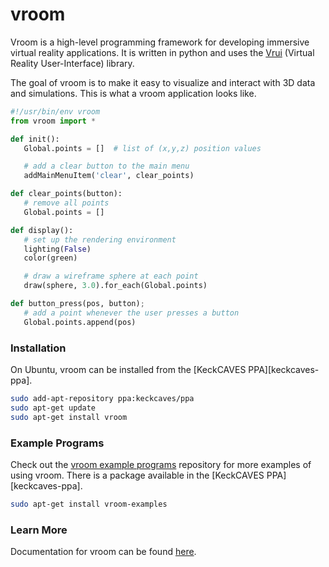 # vroom

Vroom is a high-level programming framework for developing immersive virtual
reality applications. It is written in python and uses the [Vrui][vrui] 
(Virtual Reality User-Interface) library.

The goal of vroom is to make it easy to visualize and interact with 3D data
and simulations. This is what a vroom application looks like.

   ```python
   #!/usr/bin/env vroom
   from vroom import *

   def init():
      Global.points = []  # list of (x,y,z) position values

      # add a clear button to the main menu
      addMainMenuItem('clear', clear_points)

   def clear_points(button):
      # remove all points
      Global.points = []

   def display():
      # set up the rendering environment
      lighting(False)
      color(green)

      # draw a wireframe sphere at each point
      draw(sphere, 3.0).for_each(Global.points)

   def button_press(pos, button);
      # add a point whenever the user presses a button
      Global.points.append(pos)
   ```

[vrui]: http://keckcaves.org/software/vrui


### Installation

On Ubuntu, vroom can be installed from the [KeckCAVES PPA][keckcaves-ppa].

   ```sh
   sudo add-apt-repository ppa:keckcaves/ppa
   sudo apt-get update
   sudo apt-get install vroom
   ```

[pyvrui]: https://github.com/ComSciCtr/pyvrui


### Example Programs

Check out the [vroom example programs][vroom-examples] repository for more
examples of using vroom. There is a package available in the 
[KeckCAVES PPA][keckcaves-ppa].

   ```sh
   sudo apt-get install vroom-examples
   ```

[vroom-examples]: https://github.com/ComSciCtr/vroom-examples


### Learn More

Documentation for vroom can be found [here](http://comscictr.github.io/vroom).

